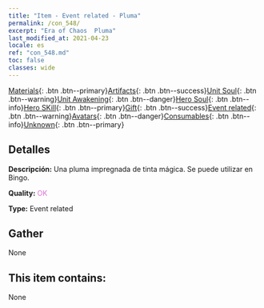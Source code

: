 ```yaml
---
title: "Item - Event related - Pluma"
permalink: /con_548/
excerpt: "Era of Chaos  Pluma"
last_modified_at: 2021-04-23
locale: es
ref: "con_548.md"
toc: false
classes: wide
---
```

 [Materials](/ItemsES/){: .btn .btn--primary}[Artifacts](/ItemsES/Artifacts/){: .btn .btn--success}[Unit Soul](/ItemsES/UnitSoul/){: .btn .btn--warning}[Unit Awakening](/ItemsES/UnitAwakening/){: .btn .btn--danger}[Hero Soul](/ItemsES/HeroSoul/){: .btn .btn--info}[Hero SKill](/ItemsES/HeroSkill/){: .btn .btn--primary}[Gift](/ItemsES/Gift/){: .btn .btn--success}[Event related](/ItemsES/Events/){: .btn .btn--warning}[Avatars](/ItemsES/Avatars/){: .btn .btn--danger}[Consumables](/ItemsES/Consumables/){: .btn .btn--info}[Unknown](/ItemsES/Unknown/){: .btn .btn--primary}

## Detalles
 **Descripción:** Una pluma impregnada de tinta mágica. Se puede utilizar en Bingo.

 **Quality:** <span style="color: #DA70D6">OK</span>

 **Type:** Event related

## Gather

  None

## This item contains:

  None

